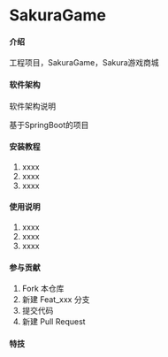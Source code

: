 # SakuraGame

#### 介绍
工程项目，SakuraGame，Sakura游戏商城

#### 软件架构
软件架构说明

基于SpringBoot的项目


#### 安装教程

1.  xxxx
2.  xxxx
3.  xxxx

#### 使用说明

1.  xxxx
2.  xxxx
3.  xxxx

#### 参与贡献

1.  Fork 本仓库
2.  新建 Feat_xxx 分支
3.  提交代码
4.  新建 Pull Request


#### 特技

